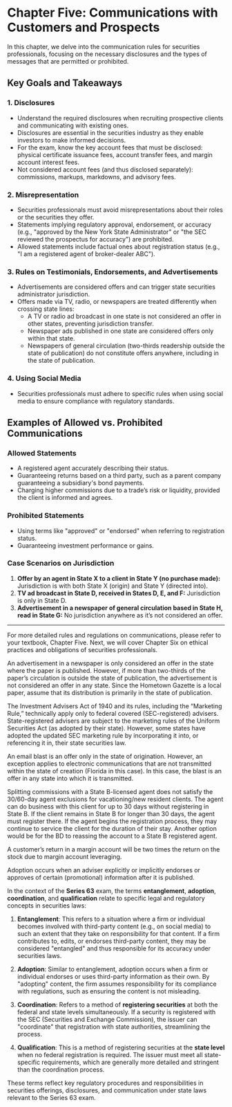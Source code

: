 # Chapter Five: Communications with Customers and Prospects

In this chapter, we delve into the communication rules for securities professionals, focusing on the necessary disclosures and the types of messages that are permitted or prohibited.

## Key Goals and Takeaways

### 1. Disclosures
- Understand the required disclosures when recruiting prospective clients and communicating with existing ones.
- Disclosures are essential in the securities industry as they enable investors to make informed decisions. 
- For the exam, know the key account fees that must be disclosed: physical certificate issuance fees, account transfer fees, and margin account interest fees.
- Not considered account fees (and thus disclosed separately): commissions, markups, markdowns, and advisory fees.

### 2. Misrepresentation
- Securities professionals must avoid misrepresentations about their roles or the securities they offer.
- Statements implying regulatory approval, endorsement, or accuracy (e.g., "approved by the New York State Administrator" or "the SEC reviewed the prospectus for accuracy") are prohibited.
- Allowed statements include factual ones about registration status (e.g., "I am a registered agent of broker-dealer ABC").

### 3. Rules on Testimonials, Endorsements, and Advertisements
- Advertisements are considered offers and can trigger state securities administrator jurisdiction.
- Offers made via TV, radio, or newspapers are treated differently when crossing state lines:
  - A TV or radio ad broadcast in one state is not considered an offer in other states, preventing jurisdiction transfer.
  - Newspaper ads published in one state are considered offers only within that state.
  - Newspapers of general circulation (two-thirds readership outside the state of publication) do not constitute offers anywhere, including in the state of publication.

### 4. Using Social Media
- Securities professionals must adhere to specific rules when using social media to ensure compliance with regulatory standards.

## Examples of Allowed vs. Prohibited Communications

### Allowed Statements
- A registered agent accurately describing their status.
- Guaranteeing returns based on a third party, such as a parent company guaranteeing a subsidiary's bond payments.
- Charging higher commissions due to a trade’s risk or liquidity, provided the client is informed and agrees.

### Prohibited Statements
- Using terms like "approved" or "endorsed" when referring to registration status.
- Guaranteeing investment performance or gains.

### Case Scenarios on Jurisdiction
1. **Offer by an agent in State X to a client in State Y (no purchase made):** Jurisdiction is with both State X (origin) and State Y (directed into).
2. **TV ad broadcast in State D, received in States D, E, and F:** Jurisdiction is only in State D.
3. **Advertisement in a newspaper of general circulation based in State H, read in State G:** No jurisdiction anywhere as it’s not considered an offer.

---

For more detailed rules and regulations on communications, please refer to your textbook, Chapter Five. Next, we will cover Chapter Six on ethical practices and obligations of securities professionals.

An advertisement in a newspaper is only considered an offer in the state where the paper is published. However, if more than two-thirds of the paper’s circulation is outside the state of publication, the advertisement is not considered an offer in any state. Since the Hometown Gazette is a local paper, assume that its distribution is primarily in the state of publication.

The Investment Advisers Act of 1940 and its rules, including the “Marketing Rule,” technically apply only to federal covered (SEC-registered) advisers. State-registered advisers are subject to the marketing rules of the Uniform Securities Act (as adopted by their state). However, some states have adopted the updated SEC marketing rule by incorporating it into, or referencing it in, their state securities law.

An email blast is an offer only in the state of origination. However, an exception applies to electronic communications that are not transmitted within the state of creation (Florida in this case). In this case, the blast is an offer in any state into which it is transmitted.

Splitting commissions with a State B-licensed agent does not satisfy the 30/60-day agent exclusions for vacationing/new resident clients. The agent can do business with this client for up to 30 days without registering in State B. If the client remains in State B for longer than 30 days, the agent must register there. If the agent begins the registration process, they may continue to service the client for the duration of their stay. Another option would be for the BD to reassing the account to a State B registered agent.

A customer’s return in a margin account will be two times the return on the stock due to margin account leveraging.

Adoption occurs when an adviser explicitly or implicitly endorses or approves of certain (promotional) information after it is published.

In the context of the **Series 63** exam, the terms **entanglement**, **adoption**, **coordination**, and **qualification** relate to specific legal and regulatory concepts in securities laws:

1. **Entanglement**: This refers to a situation where a firm or individual becomes involved with third-party content (e.g., on social media) to such an extent that they take on responsibility for that content. If a firm contributes to, edits, or endorses third-party content, they may be considered "entangled" and thus responsible for its accuracy under securities laws.

2. **Adoption**: Similar to entanglement, adoption occurs when a firm or individual endorses or uses third-party information as their own. By "adopting" content, the firm assumes responsibility for its compliance with regulations, such as ensuring the content is not misleading.

3. **Coordination**: Refers to a method of **registering securities** at both the federal and state levels simultaneously. If a security is registered with the SEC (Securities and Exchange Commission), the issuer can "coordinate" that registration with state authorities, streamlining the process.

4. **Qualification**: This is a method of registering securities at the **state level** when no federal registration is required. The issuer must meet all state-specific requirements, which are generally more detailed and stringent than the coordination process.

These terms reflect key regulatory procedures and responsibilities in securities offerings, disclosures, and communication under state laws relevant to the Series 63 exam.
